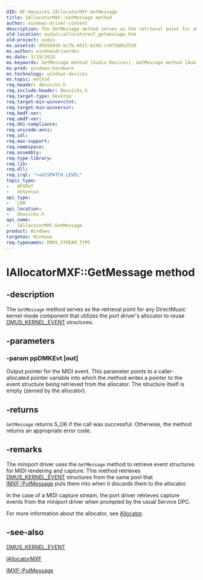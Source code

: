 ```yaml
---
UID: NF:dmusicks.IAllocatorMXF.GetMessage
title: IAllocatorMXF::GetMessage method
author: windows-driver-content
description: The GetMessage method serves as the retrieval point for any DirectMusic kernel-mode component that utilizes the port driver's allocator to reuse DMUS_KERNEL_EVENT structures.
old-location: audio\iallocatormxf_getmessage.htm
old-project: audio
ms.assetid: d5b56926-bcfb-4411-b24d-cc0758852510
ms.author: windowsdriverdev
ms.date: 3/19/2018
ms.keywords: GetMessage method [Audio Devices], GetMessage method [Audio Devices], IAllocatorMXF interface, GetMessage,IAllocatorMXF.GetMessage, IAllocatorMXF, IAllocatorMXF interface [Audio Devices], GetMessage method, IAllocatorMXF::GetMessage, audio.iallocatormxf_getmessage, audmp-routines_24207ff5-69a9-47bd-a756-78c2a218080e.xml, dmusicks/IAllocatorMXF::GetMessage
ms.prod: windows-hardware
ms.technology: windows-devices
ms.topic: method
req.header: dmusicks.h
req.include-header: Dmusicks.h
req.target-type: Desktop
req.target-min-winverclnt: 
req.target-min-winversvr: 
req.kmdf-ver: 
req.umdf-ver: 
req.ddi-compliance: 
req.unicode-ansi: 
req.idl: 
req.max-support: 
req.namespace: 
req.assembly: 
req.type-library: 
req.lib: 
req.dll: 
req.irql: "<=DISPATCH_LEVEL"
topic_type:
-	APIRef
-	kbSyntax
api_type:
-	COM
api_location:
-	dmusicks.h
api_name:
-	IAllocatorMXF.GetMessage
product: Windows
targetos: Windows
req.typenames: DMUS_STREAM_TYPE
---
```


# IAllocatorMXF::GetMessage method


## -description


The <code>GetMessage</code> method serves as the retrieval point for any DirectMusic kernel-mode component that utilizes the port driver's allocator to reuse <a href="https://msdn.microsoft.com/library/windows/hardware/ff536340">DMUS_KERNEL_EVENT</a> structures.


## -parameters




### -param ppDMKEvt [out]

Output pointer for the MIDI event. This parameter points to a caller-allocated pointer variable into which the method writes a pointer to the event structure being retrieved from the allocator. The structure itself is empty (zeroed by the allocator).


## -returns



<code>GetMessage</code> returns S_OK if the call was successful. Otherwise, the method returns an appropriate error code.




## -remarks



The miniport driver uses the <code>GetMessage</code> method to retrieve event structures for MIDI rendering and capture. This method retrieves <a href="https://msdn.microsoft.com/library/windows/hardware/ff536340">DMUS_KERNEL_EVENT</a> structures from the same pool that <a href="https://msdn.microsoft.com/library/windows/hardware/ff536791">IMXF::PutMessage</a> puts them into when it discards them to the allocator.

In the case of a MIDI capture stream, the port driver retrieves capture events from the miniport driver when prompted by the usual Service DPC.

For more information about the allocator, see <a href="https://msdn.microsoft.com/8f263288-2f79-4f1d-b740-d78d40f47b32">Allocator</a>.




## -see-also




<a href="https://msdn.microsoft.com/library/windows/hardware/ff536340">DMUS_KERNEL_EVENT</a>



<a href="https://msdn.microsoft.com/library/windows/hardware/ff536491">IAllocatorMXF</a>



<a href="https://msdn.microsoft.com/library/windows/hardware/ff536791">IMXF::PutMessage</a>
 

 

